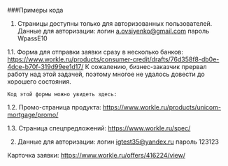 ###Примеры кода

1. Страницы доступны только для авторизованных пользователей. Данные для авторизации: логин a.ovsiyenko@gmail.com пароль WpassE10 

  1.1. Форма для отправки заявки сразу в несколько банков: https://www.workle.ru/products/consumer-credit/drafts/76d358f8-db0e-4dce-b70f-319d99ee1d17/ 
    К сожалению, бизнес-заказчик прервал работу над этой задачей, поэтому многое не удалось довести до хорошего состояния. 
    
    Код этой формы можно увидеть здесь:


  1.2. Промо-страница продукта: https://www.workle.ru/products/unicom-mortgage/promo/

  1.3. Страница спецпредложений: https://www.workle.ru/spec/

2. Данные для авторизации: логин igtest35@yandex.ru пароль 123123 
  
  Карточка заявки: https://www.workle.ru/offers/416224/view/

